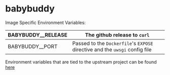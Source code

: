 # babybuddy

Image Specific Environment Variables:

| BABYBUDDY__RELEASE | The github release to `curl`                                                |
|--------------------|-----------------------------------------------------------------------------|
| BABYBUDDY__PORT    | Passed to the `Dockerfile`'s `EXPOSE` directive and the `uwsgi` config file |

Environment variables that are tied to the upstream project can be found [here](http://docs.baby-buddy.net/configuration/intro/)
